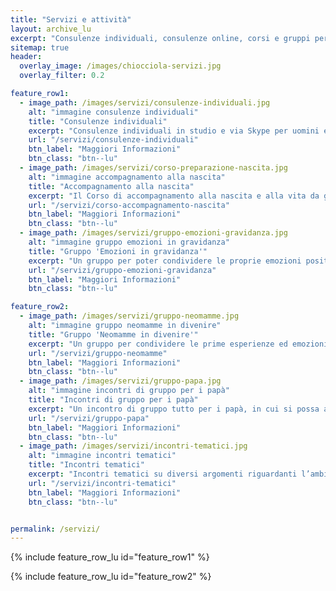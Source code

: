 ```yaml
---
title: "Servizi e attività"
layout: archive_lu
excerpt: "Consulenze individuali, consulenze online, corsi e gruppi per mamme e papà"
sitemap: true
header:
  overlay_image: /images/chiocciola-servizi.jpg
  overlay_filter: 0.2

feature_row1:
  - image_path: /images/servizi/consulenze-individuali.jpg
    alt: "immagine consulenze individuali"
    title: "Consulenze individuali"
    excerpt: "Consulenze individuali in studio e via Skype per uomini e donne in qualsiasi momento della vita, ma in particolare riguardanti il periodo perinatale, e iniziative gratuite"
    url: "/servizi/consulenze-individuali"
    btn_label: "Maggiori Informazioni"
    btn_class: "btn--lu"
  - image_path: /images/servizi/corso-preparazione-nascita.jpg
    alt: "immagine accompagnamento alla nascita"
    title: "Accompagnamento alla nascita"
    excerpt: "Il Corso di accompagnamento alla nascita e alla vita da genitori è un corso nuovo, sia teorico che pratico, improntato sugli aspetti psicologici della nascita e della vita familiare"
    url: "/servizi/corso-accompagnamento-nascita"
    btn_label: "Maggiori Informazioni"
    btn_class: "btn--lu"
  - image_path: /images/servizi/gruppo-emozioni-gravidanza.jpg
    alt: "immagine gruppo emozioni in gravidanza"
    title: "Gruppo 'Emozioni in gravidanza'"
    excerpt: "Un gruppo per poter condividere le proprie emozioni positive e negative rispetto a questo particolare periodo della vita, che è anche l’‘inizio della vita del proprio bambino"
    url: "/servizi/gruppo-emozioni-gravidanza"
    btn_label: "Maggiori Informazioni"
    btn_class: "btn--lu"

feature_row2:
  - image_path: /images/servizi/gruppo-neomamme.jpg
    alt: "immagine gruppo neomamme in divenire"
    title: "Gruppo 'Neomamme in divenire'"
    excerpt: "Un gruppo per condividere le prime esperienze ed emozioni che si provano quando si diventa genitori, che a volte possono spaventare e di cui non sempre è facile parlare"
    url: "/servizi/gruppo-neomamme"
    btn_label: "Maggiori Informazioni"
    btn_class: "btn--lu"
  - image_path: /images/servizi/gruppo-papa.jpg
    alt: "immagine incontri di gruppo per i papà"
    title: "Incontri di gruppo per i papà"
    excerpt: "Un incontro di gruppo tutto per i papà, in cui si possa affrontare qualsiasi argomento che riguarda la paternità: cosa sentono i papà, cosa pensano, di cosa hanno paura, che cosa desiderano..."
    url: "/servizi/gruppo-papa"
    btn_label: "Maggiori Informazioni"
    btn_class: "btn--lu"
  - image_path: /images/servizi/incontri-tematici.jpg
    alt: "immagine incontri tematici"
    title: "Incontri tematici"
    excerpt: "Incontri tematici su diversi argomenti riguardanti l’ambito della psicologia perinatale (es. sonno del bambino, elaborare il proprio parto, ecc.)"
    url: "/servizi/incontri-tematici"
    btn_label: "Maggiori Informazioni"
    btn_class: "btn--lu"


permalink: /servizi/
---
```


{% include feature_row_lu id="feature_row1" %}

{% include feature_row_lu id="feature_row2" %}

